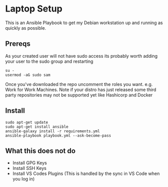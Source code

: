# Laptop Setup
This is an Ansible Playbook to get my Debian workstation up and running as quickly as possible. 


## Prereqs
As your created user will not have sudo access its probably worth adding your user to the sudo group and restarting
```
su -
usermod -aG sudo sam
```

Once you've downloaded the repo uncomment the roles you want. e.g. Work for Work Machines. Note if your distro has just released some third party repositories may not be supported yet like Hashicorp and Docker

## Install
```
sudo apt-get update
sudo apt-get install ansible
ansible-galaxy install -r requirements.yml
ansible-playbook playbook.yml --ask-become-pass
```

## What this does not do
- Install GPG Keys
- Install SSH Keys
- Install VS Codes Plugins (This is handled by the sync in VS Code when you log in)